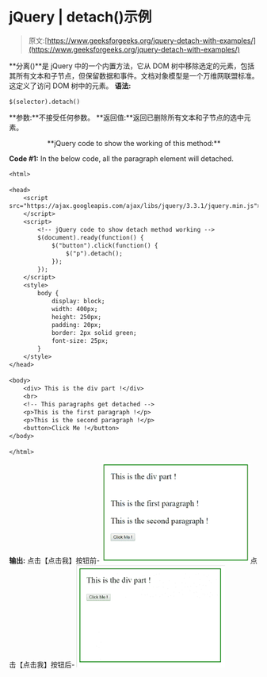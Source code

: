 # jQuery | detach()示例

> 原文:[https://www.geeksforgeeks.org/jquery-detach-with-examples/](https://www.geeksforgeeks.org/jquery-detach-with-examples/)

**分离()**是 jQuery 中的一个内置方法，它从 DOM 树中移除选定的元素，包括其所有文本和子节点，但保留数据和事件。文档对象模型是一个万维网联盟标准。这定义了访问 DOM 树中的元素。
**语法:**

```
$(selector).detach()

```

**参数:**不接受任何参数。
**返回值:**返回已删除所有文本和子节点的选中元素。

<center>**jQuery code to show the working of this method:**</center>

**Code #1:**
In the below code, all the paragraph element will detached.

```
<html>

<head>
    <script src="https://ajax.googleapis.com/ajax/libs/jquery/3.3.1/jquery.min.js">
    </script>
    <script>
        <!-- jQuery code to show detach method working -->
        $(document).ready(function() {
            $("button").click(function() {
                $("p").detach();
            });
        });
    </script>
    <style>
        body {
            display: block;
            width: 400px;
            height: 250px;
            padding: 20px;
            border: 2px solid green;
            font-size: 25px;
        }
    </style>
</head>

<body>
    <div> This is the div part !</div>
    <br>
    <!-- This paragraphs get detached -->
    <p>This is the first paragraph !</p>
    <p>This is the second paragraph !</p>
    <button>Click Me !</button>
</body>

</html>
```

**输出:**
点击【点击我】按钮前-
![](img/32493fed5702abe35f6302abbac642d5.png)点击【点击我】按钮后-
![](img/f121dc83040c673014b0c193e27ca577.png)